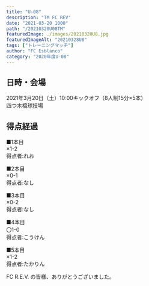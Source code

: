```yaml
---
title: "U-08"
description: "TM FC REV"
date: "2021-03-20 1000"
path: "/20210320U08TM"
featuredImage: ./images/20210320U8.jpg
featuredImageAlt: "20210328U8"
tags: ["トレーニングマッチ"]
author: "FC Esblanco"
category: "2020年度U-08"
---
```


## 日時・会場

2021年3月20日（土）10:00キックオフ（8人制15分×5本）<br>
四つ木橋球技場

## 得点経過

■1本目<br>
×1-2<br>
得点者:れお

■2本目<br>
×0-1<br>
得点者:なし

■3本目<br>
×0-2<br>
得点者:なし

■4本目<br>
〇1-0<br>
得点者:こうけん

■5本目<br>
×1-2<br>
得点者:たかりん


FC R.E.V. の皆様、ありがとうございました。
